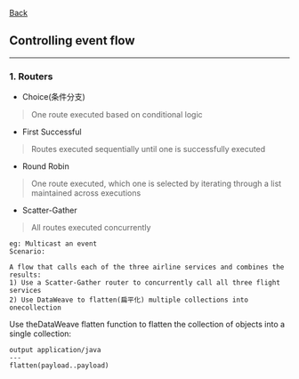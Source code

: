 [Back](README.md)

## Controlling event flow

<hr>

### 1. Routers

- Choice(条件分支)
> One route executed based on conditional logic

- First Successful
> Routes executed sequentially until one is successfully executed

- Round Robin
> One route executed, which one is selected by iterating through a list maintained across executions

- Scatter-Gather
> All routes executed concurrently

```
eg: Multicast an event
Scenario: 

A flow that calls each of the three airline services and combines the results:
1) Use a Scatter-Gather router to concurrently call all three flight services
2) Use DataWeave to flatten(扁平化) multiple collections into onecollection
```

Use theDataWeave flatten function to flatten the collection of objects into a single collection:
```
output application/java
---
flatten(payload..payload)
```


